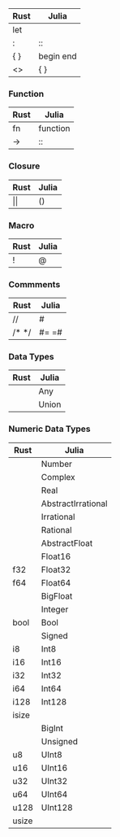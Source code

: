 Rust   | Julia
------ | ------
let | 
:   | ::
{ } | begin end
<>  | { }

### Function
Rust | Julia
---- | -----
fn   | function
->   | ::

### Closure
Rust | Julia
---- | -----
&#124;&#124; | ()

### Macro
Rust | Julia
---- | -----
!    | @

### Commments
Rust  | Julia
----- | ------
//    | #
/* */ | #= =#

### Data Types
Rust   | Julia
------ | ------
&nbsp; | Any
&nbsp; | Union

### Numeric Data Types
Rust   | Julia
------ | ------
&nbsp; | Number
&nbsp; | Complex
&nbsp; | Real
&nbsp; | AbstractIrrational
&nbsp; | Irrational
&nbsp; | Rational
&nbsp; | AbstractFloat
&nbsp; | Float16
f32  | Float32
f64  | Float64
&nbsp; | BigFloat
&nbsp; | Integer
bool | Bool
&nbsp; | Signed
i8   | Int8
i16  | Int16
i32  | Int32
i64  | Int64
i128 | Int128
isize |
&nbsp; | BigInt
&nbsp; | Unsigned
u8   | UInt8
u16  | UInt16
u32  | UInt32
u64  | UInt64
u128 | UInt128
usize |
